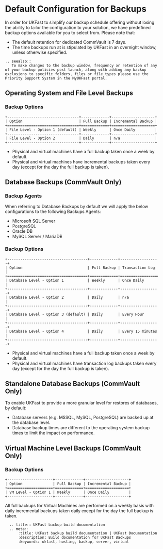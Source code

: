 # Default Configuration for Backups

In order for UKFast to simplify our backup schedule offering without losing the ability to tailor the configuration to your solution, we have predefined backup options available for you to select from. Please note that:
- The default retention for dedicated CommVault is 7 days.
- The time backups run at is stipulated by UKFast in an overnight window, unless otherwise specified.
```eval_rst
.. seealso::
   To make changes to the backup window, frequency or retention of any of your backup policies post launch, along with adding any backup exclusions to specific folders, files or file types please use the Priority Support System in the MyUKFast portal.
```
## Operating System and File Level Backups

### Backup Options
```eval_rst
+---------------------------------+-------------+--------------------+
| Option                          | Full Backup | Incremental Backup |
+=================================+=============+====================+
| File Level - Option 1 (default) | Weekly      | Once Daily         |
+---------------------------------+-------------+--------------------+
| File Level - Option 2           | Daily       | n/a                |
+---------------------------------+-------------+--------------------+
```
- Physical and virtual machines have a full backup taken once a week by default.
- Physical and virtual machines have incremental backups taken every day (except for the day the full backup is taken).

## Database Backups (CommVault Only)

### Backup Agents

When referring to Database Backups by default we will apply the below configurations to the following Backups Agents:
-	Microsoft SQL Server
-	PostgreSQL
-	Oracle DB
-	MySQL Server / MariaDB

### Backup Options
```eval_rst
+-------------------------------------+-------------+------------------+
| Option                              | Full Backup | Transaction Log  |
+=====================================+=============+==================+
| Database Level - Option 1           | Weekly      | Once Daily       |
+-------------------------------------+-------------+------------------+
| Database Level - Option 2           | Daily       | n/a              |
+-------------------------------------+-------------+------------------+
| Database Level - Option 3 (default) | Daily       | Every Hour       |
+-------------------------------------+-------------+------------------+
| Database Level - Option 4           | Daily       | Every 15 minutes |
+-------------------------------------+-------------+------------------+
```
-	Physical and virtual machines have a full backup taken once a week by default.
-	Physical and virtual machines have transaction log backups taken every day (except for the day the full backup is taken).

## Standalone Database Backups (CommVault Only)

To enable UKFast to provide a more granular level for restores of databases, by default:
-	Database servers (e.g. MSSQL, MySQL, PostgreSQL) are backed up at the database level.
-	Database backup times are different to the operating system backup times to limit the impact on performance.

## Virtual Machine Level Backups (CommVault Only)

### Backup Options
```eval_rst
+---------------------+-------------+--------------------+
| Option              | Full Backup | Incremental Backup |
+=====================+=============+====================+
| VM Level - Option 1 | Weekly      | Once Daily         |
+---------------------+-------------+--------------------+
```
All full backups for Virtual Machines are performed on a weekly basis with daily incremental backups taken daily except for the day the full backup is taken.

```eval_rst
  .. title:: UKFast backup build documentation
  .. meta::
      :title: UKFast backup build documentation | UKFast Documentation
      :description: Build documentation for UKFast Backups
      :keywords: ukfast, hosting, backup, server, virtual

